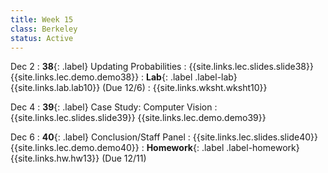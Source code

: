 ```yaml
---
title: Week 15
class: Berkeley
status: Active
---
```


Dec 2
: **38**{: .label} Updating Probabilities
    : {{site.links.lec.slides.slide38}} {{site.links.lec.demo.demo38}}
: **Lab**{: .label .label-lab} {{site.links.lab.lab10}} (Due 12/6)
  : {{site.links.wksht.wksht10}}

Dec 4
: **39**{: .label} Case Study: Computer Vision 
    : {{site.links.lec.slides.slide39}} {{site.links.lec.demo.demo39}}

Dec 6
: **40**{: .label} Conclusion/Staff Panel
  : {{site.links.lec.slides.slide40}} {{site.links.lec.demo.demo40}}
: **Homework**{: .label .label-homework} {{site.links.hw.hw13}} (Due 12/11)